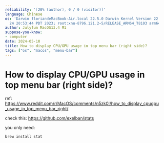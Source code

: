 ```yaml
---
reliability: '[20% (author), 0 / 0 (visitor)]'
language: Chinese
os: 'Darwin floriandeMacBook-Air.local 22.5.0 Darwin Kernel Version 22.5.0: Mon Apr
  24 20:53:44 PDT 2023; root:xnu-8796.121.2~5/RELEASE_ARM64_T8103 arm64'
author: Julyfun MacOS13.4 M1
suppose-you-know:
- computer
date: 2024-05-10
title: How to display CPU/GPU usage in top menu bar (right side)?
tags: ["os", "macos", "menu-bar"]
---
```

# How to display CPU/GPU usage in top menu bar (right side)?

ref: https://www.reddit.com/r/MacOS/comments/n5zk0l/how_to_display_cpugpu_usage_in_top_menu_bar_right/

check this: https://github.com/exelban/stats

you only need:

```
brew install stat
```

